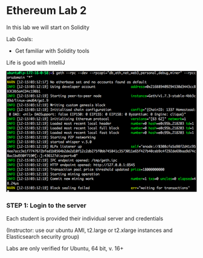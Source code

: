 # Ethereum Lab 2

In this lab we will start on Solidity

Lab Goals:

* Get familiar with  Solidity tools

Life is good with IntelliJ

![alt_text](fig01.png)

### STEP 1: Login to the server
 
Each student is provided their individual server and credentials

(Instructor: use our ubuntu AMI, t2.large or t2.xlarge instances and Elasticsearch security group)
    
Labs are only verified for Ubuntu, 64 bit, v. 16+
 
